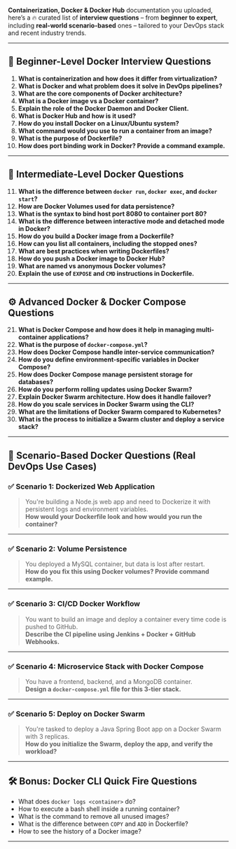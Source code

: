 **Containerization, Docker & Docker Hub** documentation you uploaded, here’s a 🔥 curated list of **interview questions** 
– from **beginner to expert**, including **real-world scenario-based** ones – tailored to your DevOps stack and recent industry trends.

---

## 🧠 **Beginner-Level Docker Interview Questions**

1. **What is containerization and how does it differ from virtualization?**  
2. **What is Docker and what problem does it solve in DevOps pipelines?**  
3. **What are the core components of Docker architecture?**  
4. **What is a Docker image vs a Docker container?**  
5. **Explain the role of the Docker Daemon and Docker Client.**  
6. **What is Docker Hub and how is it used?**  
7. **How do you install Docker on a Linux/Ubuntu system?**  
8. **What command would you use to run a container from an image?**  
9. **What is the purpose of Dockerfile?**  
10. **How does port binding work in Docker? Provide a command example.**

---

## 🔧 **Intermediate-Level Docker Questions**

11. **What is the difference between `docker run`, `docker exec`, and `docker start`?**  
12. **How are Docker Volumes used for data persistence?**  
13. **What is the syntax to bind host port 8080 to container port 80?**  
14. **What is the difference between interactive mode and detached mode in Docker?**  
15. **How do you build a Docker image from a Dockerfile?**  
16. **How can you list all containers, including the stopped ones?**  
17. **What are best practices when writing Dockerfiles?**  
18. **How do you push a Docker image to Docker Hub?**  
19. **What are named vs anonymous Docker volumes?**  
20. **Explain the use of `EXPOSE` and `CMD` instructions in Dockerfile.**

---

## ⚙️ **Advanced Docker & Docker Compose Questions**

21. **What is Docker Compose and how does it help in managing multi-container applications?**  
22. **What is the purpose of `docker-compose.yml`?**  
23. **How does Docker Compose handle inter-service communication?**  
24. **How do you define environment-specific variables in Docker Compose?**  
25. **How does Docker Compose manage persistent storage for databases?**  
26. **How do you perform rolling updates using Docker Swarm?**  
27. **Explain Docker Swarm architecture. How does it handle failover?**  
28. **How do you scale services in Docker Swarm using the CLI?**  
29. **What are the limitations of Docker Swarm compared to Kubernetes?**  
30. **What is the process to initialize a Swarm cluster and deploy a service stack?**

---

## 🎯 **Scenario-Based Docker Questions (Real DevOps Use Cases)**

### ✅ Scenario 1: Dockerized Web Application  
> You're building a Node.js web app and need to Dockerize it with persistent logs and environment variables.  
**How would your Dockerfile look and how would you run the container?**

---

### ✅ Scenario 2: Volume Persistence  
> You deployed a MySQL container, but data is lost after restart.  
**How do you fix this using Docker volumes? Provide command example.**

---

### ✅ Scenario 3: CI/CD Docker Workflow  
> You want to build an image and deploy a container every time code is pushed to GitHub.  
**Describe the CI pipeline using Jenkins + Docker + GitHub Webhooks.**

---

### ✅ Scenario 4: Microservice Stack with Docker Compose  
> You have a frontend, backend, and a MongoDB container.  
**Design a `docker-compose.yml` file for this 3-tier stack.**

---

### ✅ Scenario 5: Deploy on Docker Swarm  
> You're tasked to deploy a Java Spring Boot app on a Docker Swarm with 3 replicas.  
**How do you initialize the Swarm, deploy the app, and verify the workload?**

---

## 🛠 Bonus: Docker CLI Quick Fire Questions

- What does `docker logs <container>` do?
- How to execute a bash shell inside a running container?
- What is the command to remove all unused images?
- What is the difference between `COPY` and `ADD` in Dockerfile?
- How to see the history of a Docker image?

---
